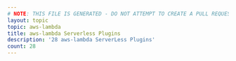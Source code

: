 ```yaml
---
# NOTE: THIS FILE IS GENERATED - DO NOT ATTEMPT TO CREATE A PULL REQUEST TO UPDATE THE DATA. 
layout: topic
topic: aws-lambda
title: aws-lambda Serverless Plugins
description: '28 aws-lambda ServerLess Plugins'
count: 28
---
```


